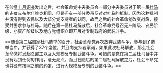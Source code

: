 在沙皇[十月诏书](https://zh.wikipedia.org/wiki/%E5%8D%81%E6%9C%88%E8%A9%94%E6%9B%B8 "十月诏书")发出之后，社会革命党中央委员会一部分中央委员对于第一届[杜马](https://zh.wikipedia.org/wiki/%E6%9D%9C%E9%A9%AC "杜马")的态度与[布尔什维克](https://zh.wikipedia.org/wiki/%E5%B8%83%E5%B0%94%E4%BB%80%E7%BB%B4%E5%85%8B "布尔什维克")相同，但是还有一部分委员反对对杜马的抵制。因为这种抵制并没有得到农民以及大部分党支持者的认同，故而之后的社会革命党改变战略，接受并要求参与杜马。随后在第一届杜马解散后，社会革命党号召无产阶级、农民阶级、小资产阶级以及地方党组织立即开展对专制政府的武装斗争。

==随着第二届国家杜马选举的召开，社会革命党再次放弃武装斗争，参与到了选举当中，并获得了37个席位，并且向支持者承诺，如果此次杜马解散，那么社会革命党将发起总罢工以及大规模反专制武装斗争。可惜的是党在第二届杜马当中并没有起到任何的作用，毫无亮点。而且在随后的第二届杜马解散之后，社会革命党也并没有按照之前的约定，进行大规模反专制的武装斗争。==
